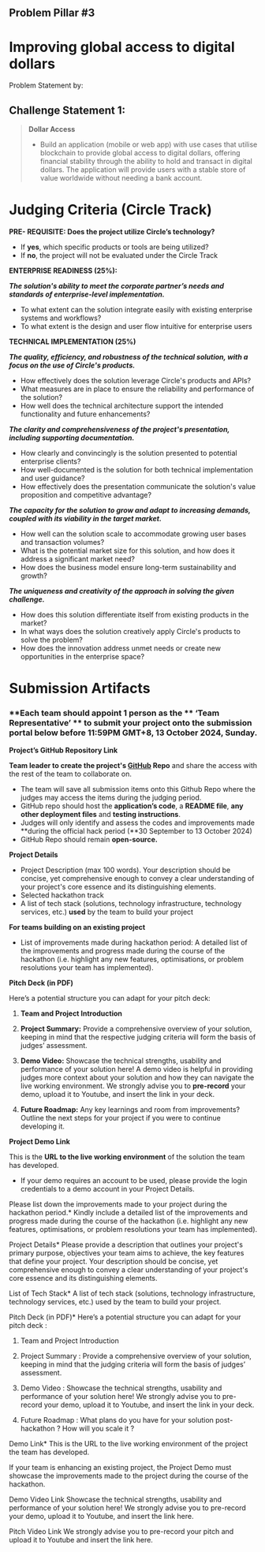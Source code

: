 ## Problem Pillar #3

# **Improving global access to digital dollars**

Problem Statement by:

## Challenge Statement 1:

> **Dollar Access**
> 
> - Build an application (mobile or web app) with use cases that utilise blockchain to provide global access to digital dollars, offering financial stability through the ability to hold and transact in digital dollars. The application will provide users with a stable store of value worldwide without needing a bank account.

# Judging Criteria (Circle Track)

**PRE- REQUISITE: Does the project utilize Circle’s technology?**

- If **yes**, which specific products or tools are being utilized?
- If **no**, the project will not be evaluated under the Circle Track

**ENTERPRISE READINESS (25%):**

***The solution's ability to meet the corporate partner’s needs and standards of enterprise-level implementation.***

- To what extent can the solution integrate easily with existing enterprise systems and workflows?
- To what extent is the design and user flow intuitive for enterprise users

**TECHNICAL IMPLEMENTATION (25%)**

***The quality, efficiency, and robustness of the technical solution, with a focus on the use of Circle's products.***

- How effectively does the solution leverage Circle's products and APIs?
- What measures are in place to ensure the reliability and performance of the solution?
- How well does the technical architecture support the intended functionality and future enhancements?

***The clarity and comprehensiveness of the project's presentation, including supporting documentation.***

- How clearly and convincingly is the solution presented to potential enterprise clients?
- How well-documented is the solution for both technical implementation and user guidance?
- How effectively does the presentation communicate the solution's value proposition and competitive advantage?

***The capacity for the solution to grow and adapt to increasing demands, coupled with its viability in the target market.***

- How well can the solution scale to accommodate growing user bases and transaction volumes?
- What is the potential market size for this solution, and how does it address a significant market need?
- How does the business model ensure long-term sustainability and growth?

***The uniqueness and creativity of the approach in solving the given challenge.***

- How does this solution differentiate itself from existing products in the market?
- In what ways does the solution creatively apply Circle's products to solve the problem?
- How does the innovation address unmet needs or create new opportunities in the enterprise space?

# Submission Artifacts

### **Each team should appoint 1 person as the ** ‘Team Representative’ ** to submit your project onto the submission portal below **before 11:59PM GMT+8, 13 October 2024, Sunday.**

**Project’s GitHub Repository Link**

**Team leader to create the project's [GitHub](https://github.com/) Repo** and share the access with the rest of the team to collaborate on. 

- The team will save all submission items onto this Github Repo where the judges may access the items during the judging period.
- GitHub repo should host the **application’s code**, a **README file**, **any other deployment files** and **testing instructions**.
- Judges will only identify and assess the codes and improvements made **during the official hack period (**30 September to 13 October 2024)
- GitHub Repo should remain **open-source.**

**Project Details**

- Project Description (max 100 words). Your description should be concise, yet comprehensive enough to convey a clear understanding of your project's core essence and its distinguishing elements.
- Selected hackathon track
- A list of tech stack (solutions, technology infrastructure, technology services, etc.) **used** by the team to build your project

**For teams building on an existing project**

- List of improvements made during hackathon period: A detailed list of the improvements and progress made during the course of the hackathon (i.e. highlight any new features, optimisations, or problem resolutions your team has implemented).

**Pitch Deck (in PDF)**

Here’s a potential structure you can adapt for your pitch deck:

1. **Team and Project Introduction**

2. **Project Summary:** Provide a comprehensive overview of your solution, keeping in mind that the respective judging criteria will form the basis of judges’ assessment.

3. **Demo Video:** Showcase the technical strengths, usability and performance of your solution here! A demo video is helpful in providing judges more context about your solution and how they can navigate the live working environment. We strongly advise you to **pre-record** your demo, upload it to Youtube, and insert the link in your deck. 

4. **Future Roadmap:** Any key learnings and room from improvements? Outline the next steps for your project if you were to continue developing it.

**Project Demo Link**

This is the **URL to the live working environment** of the solution the team has developed.

- If your demo requires an account to be used, please provide the login credentials to a demo account in your Project Details.

Please list down the improvements made to your project during the hackathon period.*
Kindly include a detailed list of the improvements and progress made during the course of the hackathon (i.e. highlight any new features, optimisations, or problem resolutions your team has implemented).

Project Details*
Please provide a description that outlines your project's primary purpose, objectives your team aims to achieve, the key features that define your project. Your description should be concise, yet comprehensive enough to convey a clear understanding of your project's core essence and its distinguishing elements.

List of Tech Stack*
A list of tech stack (solutions, technology infrastructure, technology services, etc.) used by the team to build your project.

Pitch Deck (in PDF)*
Here’s a potential structure you can adapt for your pitch deck :
1. Team and Project Introduction 

2. Project Summary : Provide a comprehensive overview of your solution, keeping in mind that the judging criteria will form the basis of judges’ assessment.

3. Demo Video : Showcase the technical strengths, usability and performance of your solution here! We strongly advise you to pre-record your demo, upload it to Youtube, and insert the link in your deck. 

4. Future Roadmap : What plans do you have for your solution post-hackathon ? How will you scale it ?

Demo Link*
This is the URL to the live working environment of the project the team has developed.

If your team is enhancing an existing project, the Project Demo must showcase the improvements made to the project during the course of the hackathon.

Demo Video Link
Showcase the technical strengths, usability and performance of your solution here! We strongly advise you to pre-record your demo, upload it to Youtube, and insert the link here.

Pitch Video Link
We strongly advise you to pre-record your pitch and upload it to Youtube and insert the link here.
